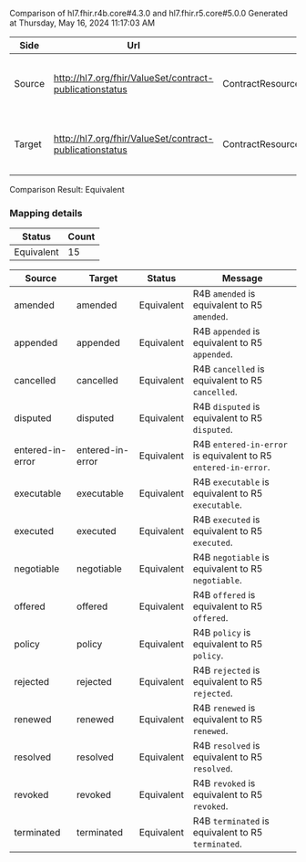 Comparison of hl7.fhir.r4b.core#4.3.0 and hl7.fhir.r5.core#5.0.0
Generated at Thursday, May 16, 2024 11:17:03 AM

| Side | Url | Name | Title | Description |
| --- | --- | --- | --- | --- |
| Source | http://hl7.org/fhir/ValueSet/contract-publicationstatus | ContractResourcePublicationStatusCodes | Contract Resource Publication Status codes | This value set contract specific codes for status. |
| Target | http://hl7.org/fhir/ValueSet/contract-publicationstatus | ContractResourcePublicationStatusCodes | Contract Resource Publication Status codes | This value set contract specific codes for status. |


Comparison Result: Equivalent


### Mapping details

| Status | Count |
| ------ | ----- |
Equivalent | 15 |


| Source | Target | Status | Message |
| ------ | ------ | ------ | ------- |
| amended | amended | Equivalent | R4B `amended` is equivalent to R5 `amended`. |
| appended | appended | Equivalent | R4B `appended` is equivalent to R5 `appended`. |
| cancelled | cancelled | Equivalent | R4B `cancelled` is equivalent to R5 `cancelled`. |
| disputed | disputed | Equivalent | R4B `disputed` is equivalent to R5 `disputed`. |
| entered-in-error | entered-in-error | Equivalent | R4B `entered-in-error` is equivalent to R5 `entered-in-error`. |
| executable | executable | Equivalent | R4B `executable` is equivalent to R5 `executable`. |
| executed | executed | Equivalent | R4B `executed` is equivalent to R5 `executed`. |
| negotiable | negotiable | Equivalent | R4B `negotiable` is equivalent to R5 `negotiable`. |
| offered | offered | Equivalent | R4B `offered` is equivalent to R5 `offered`. |
| policy | policy | Equivalent | R4B `policy` is equivalent to R5 `policy`. |
| rejected | rejected | Equivalent | R4B `rejected` is equivalent to R5 `rejected`. |
| renewed | renewed | Equivalent | R4B `renewed` is equivalent to R5 `renewed`. |
| resolved | resolved | Equivalent | R4B `resolved` is equivalent to R5 `resolved`. |
| revoked | revoked | Equivalent | R4B `revoked` is equivalent to R5 `revoked`. |
| terminated | terminated | Equivalent | R4B `terminated` is equivalent to R5 `terminated`. |

